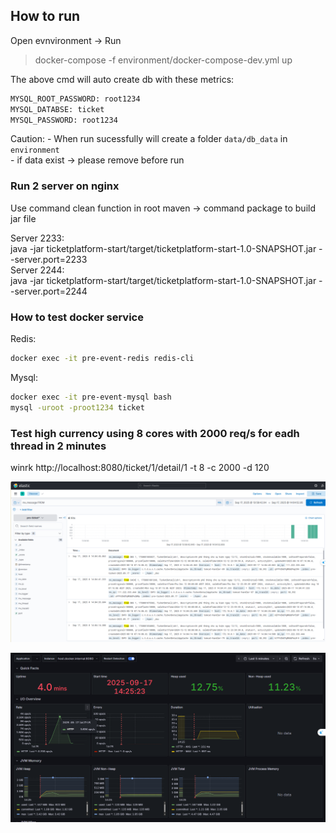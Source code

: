 ## How to run

Open evnvironment -> Run
> docker-compose -f environment/docker-compose-dev.yml up

The above cmd will auto create db with these metrics:
```bash
MYSQL_ROOT_PASSWORD: root1234
MYSQL_DATABSE: ticket
MYSQL_PASSWORD: root1234 
```

Caution: 
    - When run sucessfully will create a folder `data/db_data` in `environment` \
    - if data exist -> please remove before run

### Run 2 server on nginx 
Use command clean function in root maven -> command package to build jar file

Server 2233: \
java -jar ticketplatform-start/target/ticketplatform-start-1.0-SNAPSHOT.jar --server.port=2233 \
Server 2244: \
java -jar ticketplatform-start/target/ticketplatform-start-1.0-SNAPSHOT.jar --server.port=2244 

### How to test docker service
Redis:
```bash
docker exec -it pre-event-redis redis-cli
```

Mysql:
```bash
docker exec -it pre-event-mysql bash
mysql -uroot -proot1234 ticket
```

### Test high currency using 8 cores with 2000 req/s for eadh thread in 2 minutes
winrk http://localhost:8080/ticket/1/detail/1 -t 8 -c 2000 -d 120

![img.png](CacheWithoutLock.png)

![img.png](highcurrencyrequest.png)